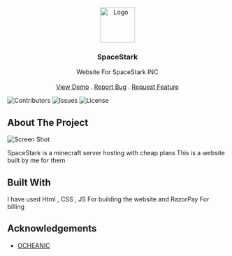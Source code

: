 <br/>
<p align="center">
  <a href="https://github.com/Discord-Haker-2321/websitespacestark">
    <img src="https://cdn.discordapp.com/attachments/881768490502062200/916679823148085309/star20pogg.png" alt="Logo" width="80" height="80">
  </a>

  <h3 align="center">SpaceStark</h3>

  <p align="center">
    Website For SpaceStark INC
    <br/>
    <br/>
    <a href="https://spacestark.xyz">View Demo</a>
    .
    <a href="https://github.com/Discord-Haker-2321/websitespacestark/issues">Report Bug</a>
    .
    <a href="https://github.com/Discord-Haker-2321/websitespacestark/issues">Request Feature</a>
  </p>
</p>

![Contributors](https://img.shields.io/github/contributors/Discord-Haker-2321/websitespacestark?color=dark-green) ![Issues](https://img.shields.io/github/issues/Discord-Haker-2321/websitespacestark) ![License](https://img.shields.io/github/license/Discord-Haker-2321/websitespacestark) 

## About The Project

![Screen Shot](https://cdn.discordapp.com/attachments/881768490502062200/916679691505635328/logo_1.png)

SpaceStark is a minecraft server hosting with cheap plans
This is a website built by me for them

## Built With

I have used Html , CSS , JS For building the website
and RazorPay For billing

## Acknowledgements

* [OCHEANIC](https://ocheanic.tech/)

